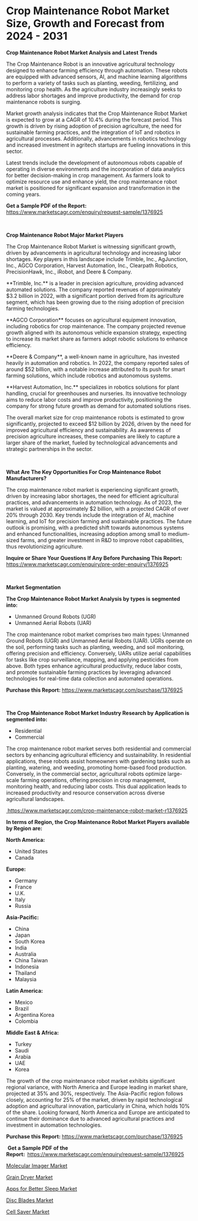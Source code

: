 <p><h1>Crop Maintenance Robot Market Size, Growth and Forecast from 2024 - 2031</h1></p><p><strong>Crop Maintenance Robot Market Analysis and Latest Trends</strong></p>
<p><p>The Crop Maintenance Robot is an innovative agricultural technology designed to enhance farming efficiency through automation. These robots are equipped with advanced sensors, AI, and machine learning algorithms to perform a variety of tasks such as planting, weeding, fertilizing, and monitoring crop health. As the agriculture industry increasingly seeks to address labor shortages and improve productivity, the demand for crop maintenance robots is surging.</p><p>Market growth analysis indicates that the Crop Maintenance Robot Market is expected to grow at a CAGR of 10.4% during the forecast period. This growth is driven by rising adoption of precision agriculture, the need for sustainable farming practices, and the integration of IoT and robotics in agricultural processes. Additionally, advancements in robotics technology and increased investment in agritech startups are fueling innovations in this sector.</p><p>Latest trends include the development of autonomous robots capable of operating in diverse environments and the incorporation of data analytics for better decision-making in crop management. As farmers look to optimize resource use and enhance yield, the crop maintenance robot market is positioned for significant expansion and transformation in the coming years.</p></p>
<p><strong>Get a Sample PDF of the Report:&nbsp;</strong> <a href="https://www.marketscagr.com/enquiry/request-sample/1376925?utm_campaign=1262&utm_medium=2&utm_source=Github&utm_content=ia&utm_term=23102024&utm_id=crop-maintenance-robot">https://www.marketscagr.com/enquiry/request-sample/1376925</a></p>
<p>&nbsp;</p>
<p><strong>Crop Maintenance Robot Major Market Players</strong></p>
<p><p>The Crop Maintenance Robot Market is witnessing significant growth, driven by advancements in agricultural technology and increasing labor shortages. Key players in this landscape include Trimble, Inc., AgJunction, Inc., AGCO Corporation, Harvest Automation, Inc., Clearpath Robotics, PrecisionHawk, Inc., iRobot, and Deere & Company.</p><p>**Trimble, Inc.** is a leader in precision agriculture, providing advanced automated solutions. The company reported revenues of approximately $3.2 billion in 2022, with a significant portion derived from its agriculture segment, which has been growing due to the rising adoption of precision farming technologies.</p><p>**AGCO Corporation** focuses on agricultural equipment innovation, including robotics for crop maintenance. The company projected revenue growth aligned with its autonomous vehicle expansion strategy, expecting to increase its market share as farmers adopt robotic solutions to enhance efficiency.</p><p>**Deere & Company**, a well-known name in agriculture, has invested heavily in automation and robotics. In 2022, the company reported sales of around $52 billion, with a notable increase attributed to its push for smart farming solutions, which include robotics and autonomous systems.</p><p>**Harvest Automation, Inc.** specializes in robotics solutions for plant handling, crucial for greenhouses and nurseries. Its innovative technology aims to reduce labor costs and improve productivity, positioning the company for strong future growth as demand for automated solutions rises.</p><p>The overall market size for crop maintenance robots is estimated to grow significantly, projected to exceed $12 billion by 2026, driven by the need for improved agricultural efficiency and sustainability. As awareness of precision agriculture increases, these companies are likely to capture a larger share of the market, fueled by technological advancements and strategic partnerships in the sector.</p></p>
<p>&nbsp;</p>
<p><strong>What Are The Key Opportunities For Crop Maintenance Robot Manufacturers?</strong></p>
<p><p>The crop maintenance robot market is experiencing significant growth, driven by increasing labor shortages, the need for efficient agricultural practices, and advancements in automation technology. As of 2023, the market is valued at approximately $2 billion, with a projected CAGR of over 20% through 2030. Key trends include the integration of AI, machine learning, and IoT for precision farming and sustainable practices. The future outlook is promising, with a predicted shift towards autonomous systems and enhanced functionalities, increasing adoption among small to medium-sized farms, and greater investment in R&D to improve robot capabilities, thus revolutionizing agriculture.</p></p>
<p><strong>Inquire or Share Your Questions If Any Before Purchasing This Report:</strong> <a href="https://www.marketscagr.com/enquiry/pre-order-enquiry/1376925?utm_campaign=1262&utm_medium=2&utm_source=Github&utm_content=ia&utm_term=23102024&utm_id=crop-maintenance-robot">https://www.marketscagr.com/enquiry/pre-order-enquiry/1376925</a></p>
<p>&nbsp;</p>
<p><strong>Market Segmentation</strong></p>
<p><strong>The Crop Maintenance Robot Market Analysis by types is segmented into:</strong></p>
<p><ul><li>Unmanned Ground Robots (UGR)</li><li>Unmanned Aerial Robots (UAR)</li></ul></p>
<p><p>The crop maintenance robot market comprises two main types: Unmanned Ground Robots (UGR) and Unmanned Aerial Robots (UAR). UGRs operate on the soil, performing tasks such as planting, weeding, and soil monitoring, offering precision and efficiency. Conversely, UARs utilize aerial capabilities for tasks like crop surveillance, mapping, and applying pesticides from above. Both types enhance agricultural productivity, reduce labor costs, and promote sustainable farming practices by leveraging advanced technologies for real-time data collection and automated operations.</p></p>
<p><strong>Purchase this Report:&nbsp;</strong><a href="https://www.marketscagr.com/purchase/1376925?utm_campaign=1262&utm_medium=2&utm_source=Github&utm_content=ia&utm_term=23102024&utm_id=crop-maintenance-robot">https://www.marketscagr.com/purchase/1376925</a></p>
<p>&nbsp;</p>
<p><strong>The Crop Maintenance Robot Market Industry Research by Application is segmented into:</strong></p>
<p><ul><li>Residential</li><li>Commercial</li></ul></p>
<p><p>The crop maintenance robot market serves both residential and commercial sectors by enhancing agricultural efficiency and sustainability. In residential applications, these robots assist homeowners with gardening tasks such as planting, watering, and weeding, promoting home-based food production. Conversely, in the commercial sector, agricultural robots optimize large-scale farming operations, offering precision in crop management, monitoring health, and reducing labor costs. This dual application leads to increased productivity and resource conservation across diverse agricultural landscapes.</p></p>
<p><a href="https://www.marketscagr.com/crop-maintenance-robot-market-r1376925?utm_campaign=1262&utm_medium=2&utm_source=Github&utm_content=ia&utm_term=23102024&utm_id=crop-maintenance-robot">&nbsp;https://www.marketscagr.com/crop-maintenance-robot-market-r1376925</a></p>
<p><strong>In terms of Region, the Crop Maintenance Robot Market Players available by Region are:</strong></p>
<p>
    <p> <strong> North America: </strong>
        <ul>
            <li>United States</li>
            <li>Canada</li>
        </ul>
        </p> 
    <p> <strong> Europe: </strong>
        <ul>
            <li>Germany</li>
            <li>France</li>
            <li>U.K.</li>
            <li>Italy</li>
            <li>Russia</li>
        </ul>
        </p> 
    <p> <strong> Asia-Pacific: </strong>
        <ul>
            <li>China</li>
            <li>Japan</li>
            <li>South Korea</li>
            <li>India</li>
            <li>Australia</li>
            <li>China Taiwan</li>
            <li>Indonesia</li>
            <li>Thailand</li>
            <li>Malaysia</li>
        </ul>
        </p> 
    <p> <strong> Latin America: </strong>
        <ul>
            <li>Mexico</li>
            <li>Brazil</li>
            <li>Argentina Korea</li>
            <li>Colombia</li>
        </ul>
        </p> 
    <p> <strong> Middle East & Africa: </strong>
        <ul>
            <li>Turkey</li>
            <li>Saudi</li>
            <li>Arabia</li>
            <li>UAE</li>
            <li>Korea</li>
        </ul>
    </p>
    </p>
<p><p>The growth of the crop maintenance robot market exhibits significant regional variance, with North America and Europe leading in market share, projected at 35% and 30%, respectively. The Asia-Pacific region follows closely, accounting for 25% of the market, driven by rapid technological adoption and agricultural innovation, particularly in China, which holds 10% of the share. Looking forward, North America and Europe are anticipated to continue their dominance due to advanced agricultural practices and investment in automation technologies.</p></p>
<p><strong>Purchase this Report: </strong><a href="https://www.marketscagr.com/purchase/1376925?utm_campaign=1262&utm_medium=2&utm_source=Github&utm_content=ia&utm_term=23102024&utm_id=crop-maintenance-robot">https://www.marketscagr.com/purchase/1376925</a></p>
<p>&nbsp;<strong>Get a Sample PDF of the Report:&nbsp;&nbsp;</strong><a href="https://www.marketscagr.com/enquiry/request-sample/1376925?utm_campaign=1262&utm_medium=2&utm_source=Github&utm_content=ia&utm_term=23102024&utm_id=crop-maintenance-robot">https://www.marketscagr.com/enquiry/request-sample/1376925</a></p>
<p><strong></strong></p>
<p><p><a href="https://www.linkedin.com/pulse/molecular-imager-market-penetration-strategies-untapped-xz9oc?utm_campaign=1262&utm_medium=2&utm_source=Github&utm_content=ia&utm_term=23102024&utm_id=crop-maintenance-robot">Molecular Imager Market</a></p><p><a href="https://issuu.com/reportprime-2/docs/grain-dryer-market-size-2030.pptx_b71938a29fba15?utm_campaign=1262&utm_medium=2&utm_source=Github&utm_content=ia&utm_term=23102024&utm_id=crop-maintenance-robot">Grain Dryer Market</a></p><p><a href="https://www.linkedin.com/pulse/trends-global-apps-better-sleep-market-forecast-analysis-wbtff?utm_campaign=1262&utm_medium=2&utm_source=Github&utm_content=ia&utm_term=23102024&utm_id=crop-maintenance-robot">Apps for Better Sleep Market</a></p><p><a href="https://issuu.com/reportprime-2/docs/disc-blades-market-size-2030.pptx_8904a08607fdbd?utm_campaign=1262&utm_medium=2&utm_source=Github&utm_content=ia&utm_term=23102024&utm_id=crop-maintenance-robot">Disc Blades Market</a></p><p><a href="https://www.linkedin.com/pulse/cell-saver-market-ecosystem-competitive-landscape-lqpfe?utm_campaign=1262&utm_medium=2&utm_source=Github&utm_content=ia&utm_term=23102024&utm_id=crop-maintenance-robot">Cell Saver Market</a></p></p>